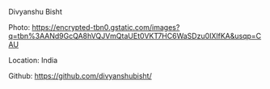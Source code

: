 Divyanshu Bisht

Photo:     https://encrypted-tbn0.gstatic.com/images?q=tbn%3AANd9GcQA8hVQJVmQtaUEt0VKT7HC6WaSDzu0IXlfKA&usqp=CAU

Location:  India


Github:    https://github.com/divyanshubisht/
